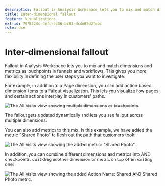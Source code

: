 ```yaml
---
description: Fallout in Analysis Workspace lets you to mix and match dimensions and metrics as touchpoints in funnels and workflows. This gives you more flexibility in defining the user steps you want to investigate.
title: Inter-dimensional fallout
feature: Visualizations
exl-id: 7975324c-4efc-4c36-bc83-dcde85d2febc
role: User
---
```

# Inter-dimensional fallout

Fallout in Analysis Workspace lets you to mix and match dimensions and metrics as touchpoints in funnels and workflows. This gives you more flexibility in defining the user steps you want to investigate.

For example, in addition to a Page dimension, you can add action-based dimension items to a Fallout visualization. This lets you visualize how pages and certain actions interplay in customers' paths.

![The All Visits view showing multiple dimensions as touchpoints.](assets/interdimensional-fallout1.png)

The fallout gets updated dynamically and lets you see fallout across multiple dimensions.

You can also add metrics to this mix. In this example, we have added the metric "Shared Photo" to flesh out the path that customers took:

![The All Visits view showing the added metric: "Shared Photo".](assets/interdimensional-fallout2.png)

In addition, you can combine different dimensions and metrics into AND checkpoints. Just drag another dimension or metric on top of an existing one:

![The All Visits view showing the added Action Name: Shared AND Shared Photo metric.](assets/interdimensional-fallout3.png)

